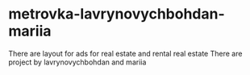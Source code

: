 # metrovka-lavrynovychbohdan-mariia
There are layout for ads for real estate and rental real estate
There are project by lavrynovychbohdan and mariia
